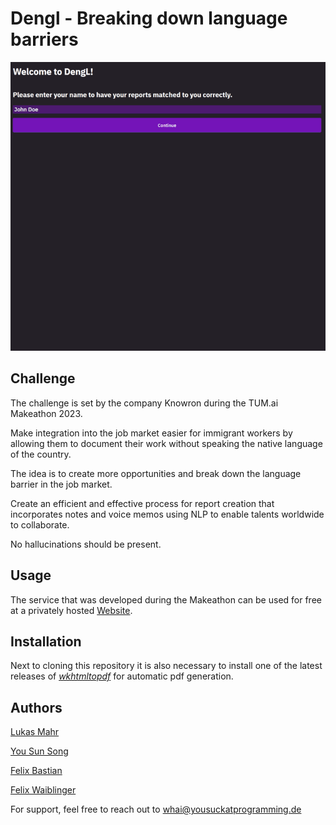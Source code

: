 # Dengl - Breaking down language barriers

![](presentation/gif-2.gif)

## Challenge

The challenge is set by the company Knowron during the TUM.ai Makeathon 2023.

Make integration into the job market easier for immigrant workers by allowing them to document their work without speaking the native
language of the country.

The idea is to create more opportunities and break down the language barrier in the job market.

Create an efficient and effective process for report creation that incorporates notes and voice memos using NLP to enable talents worldwide to collaborate.

No hallucinations should be present.

## Usage

The service that was developed during the Makeathon can be used for free at a privately hosted [Website](https://whai.yousuckatprogramming.de/#/intro).

## Installation

Next to cloning this repository it is also necessary to install one of the latest releases of [_wkhtmltopdf_](https://github.com/wkhtmltopdf/packaging/releases) for automatic pdf generation.

## Authors

[Lukas Mahr](https://github.com/Plutokekz)

[You Sun Song](https://github.com/ysunnn)

[Felix Bastian](https://github.com/Muhlex)

[Felix Waiblinger](https://github.com/FelixWaiblinger)

For support, feel free to reach out to whai@yousuckatprogramming.de
